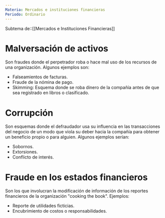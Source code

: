 ```yaml
---
Materia: Mercados e instituciones financieras
Periodo: Ordinario
---
```

Subtema de::[[Mercados e Instituciones Financieras]]
# Malversación de activos 
Son fraudes donde el perpetrador roba o hace mal uso de los recursos de una organización. Algunos ejemplos son: 
- Falseamientos de facturas. 
- Fraude de la nómina de pago. 
- Skimming: Esquema donde se roba dinero de la compañía antes de que sea registrado en libros o clasificado. 
# Corrupción 
Son esquemas donde el defraudador usa su influencia en las transacciones del negocio de un modo que viola su deber hacia la compañía para obtener un beneficio propio o para alguien. Algunos ejemplos serían: 
- Sobornos. 
- Extorsiones. 
- Conflicto de interés. 
# Fraude en los estados financieros
Son los que involucran la modificación de información de los reportes financieros de la organización "cooking the book". Ejemplos: 
- Reporte de utilidades ficticias. 
- Encubrimiento de costos o responsabilidades. 
